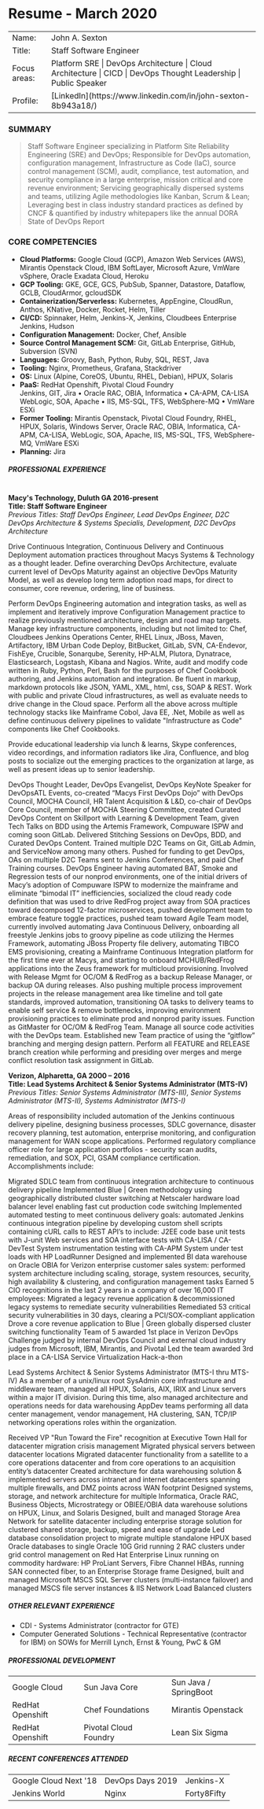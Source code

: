 # Resume - March 2020
<table>
<tr><td>Name:</td> <td>John A. Sexton</td></tr>
<tr><td>Title:</td> <td>Staff Software Engineer</td></tr>
<tr><td>Focus areas:</td> <td>Platform SRE | DevOps Architecture | Cloud Architecture | CICD | DevOps Thought Leadership | Public Speaker</td></tr>
<tr><td>Profile:</td><td>[LinkedIn](https://www.linkedin.com/in/john-sexton-8b943a18/)</td></tr>
</table>

### **SUMMARY**
> Staff Software Engineer specializing in Platform Site Reliability Engineering (SRE) and DevOps; Responsible for DevOps automation, configuration management, Infrastructure as Code (IaC), source control management (SCM), audit, compliance, test automation, and security compliance in a large enterprise, mission critical and core revenue environment; Servicing geographically dispersed systems and teams, utilizing Agile methodologies like Kanban, Scrum & Lean; Leveraging best in class industry standard practices as defined by CNCF & quantified by industry whitepapers like the annual DORA State of DevOps Report

### **CORE COMPETENCIES**
* **Cloud Platforms:** Google Cloud (GCP), Amazon Web Services (AWS), Mirantis Openstack Cloud, IBM SoftLayer, Microsoft Azure, VmWare vSphere, Oracle Exadata Cloud, Heroku <br>
* **GCP Tooling:** GKE, GCE, GCS, PubSub, Spanner, Datastore, Dataflow, GCLB, CloudArmor, gcloudSDK <br>
* **Containerization/Serverless:** Kubernetes, AppEngine, CloudRun, Anthos, KNative, Docker, Rocket, Helm, Tiller <br>
* **CI/CD:** Spinnaker, Helm, Jenkins-X, Jenkins, Cloudbees Enterprise Jenkins, Hudson <br>
* **Configuration Management:** Docker, Chef, Ansible <br>
* **Source Control Management SCM:** Git, GitLab Enterprise, GitHub, Subversion (SVN) <br>
* **Languages:** Groovy, Bash, Python, Ruby, SQL, REST, Java <br>
* **Tooling:** Nginx, Prometheus, Grafana, Stackdriver <br>
* **OS:** Linux (Alpine, CoreOS, Ubuntu, RHEL, Debian), HPUX, Solaris <br>
* **PaaS:** RedHat Openshift, Pivotal Cloud Foundry <br>
Jenkins, GIT, Jira	• Oracle RAC, OBIA, Informatica	• CA-APM, CA-LISA
WebLogic, SOA, Apache	• IIS, MS-SQL, TFS, WebSphere-MQ	• VmWare ESXi <br>
* **Former Tooling:**
Mirantis Openstack, Pivotal Cloud Foundry, RHEL, HPUX, Solaris, Windows Server, Oracle RAC, OBIA, Informatica, CA-APM, CA-LISA, WebLogic, SOA, Apache, IIS, MS-SQL, TFS, WebSphere-MQ, VmWare ESXi <br>
* **Planning:** Jira <br>

##### **PROFESSIONAL EXPERIENCE** <br><br>
**Macy's Technology, Duluth GA 2016-present** <br>
**Title: Staff Software Engineer** <br>
_Previous Titles: Staff DevOps Engineer, Lead DevOps Engineer, D2C DevOps Architecture & Systems Specialis, Development, D2C DevOps Architecture_

Drive Continuous Integration, Continuous Delivery and Continuous Deployment automation practices throughout Macys Systems & Technology as a thought leader. Define overarching DevOps Architecture, evaluate current level of DevOps Maturity against an objective DevOps Maturity Model, as well as develop long term adoption road maps, for direct to consumer, core revenue, ordering, line of business.

Perform DevOps Engineering automation and integration tasks, as well as implement and iteratively improve Configuration Management practice to realize previously mentioned architecture, design and road map targets. Manage key infrastructure components, including but not limited to: Chef, Cloudbees Jenkins Operations Center, RHEL Linux, JBoss, Maven, Artifactory, IBM Urban Code Deploy, BitBucket, GitLab, SVN, CA-Endevor, FishEye, Crucible, Sonarqube, Serenity, HP-ALM, Plutora, Dynatrace, Elasticsearch, Logstash, Kibana and Nagios. Write, audit and modify code written in Ruby, Python, Perl, Bash for the purposes of Chef Cookbook authoring, and Jenkins automation and integration. Be fluent in markup, markdown protocols like JSON, YAML, XML, html, css, SOAP & REST. Work with public and private Cloud infrastructures, as well as evaluate needs to drive change in the Cloud space. Perform all the above across multiple technology stacks like Mainframe Cobol, Java EE, .Net, Mobile as well as define continuous delivery pipelines to validate "Infrastructure as Code" components like Chef Cookbooks.

Provide educational leadership via lunch & learns, Skype conferences, video recordings, and information radiators like Jira, Confluence, and blog posts to socialize out the emerging practices to the organization at large, as well as present ideas up to senior leadership.

DevOps Thought Leader, DevOps Evangelist, DevOps KeyNote Speaker for DevOpsATL Events, co-created “Macys First DevOps Dojo” with DevOps Council, MOCHA Council, HR Talent Acquisition & L&D, co-chair of DevOps Core Council, member of MOCHA Steering Committee, created Curated DevOps Content on Skillport with Learning & Development Team, given Tech Talks on BDD using the Artemis Framework, Compuware ISPW and coming soon GitLab. Delivered Stitching Sessions on DevOps, BDD, and Curated DevOps Content. Trained multiple D2C Teams on Git, GitLab Admin, and ServiceNow among many others. Pushed for funding to get DevOps, OAs on multiple D2C Teams sent to Jenkins Conferences, and paid Chef Training courses.
DevOps Engineer having automated BAT, Smoke and Regression tests of our nonprod environments, one of the initial drivers of Macy’s adoption of Compuware ISPW to modernize the mainframe and eliminate “bimodal IT” inefficiencies, socialized the cloud ready code definition that was used to drive RedFrog project away from SOA practices toward decomposed 12-factor microservices, pushed development team to embrace feature toggle practices, pushed team toward Agile Team model, currently involved automating Java Continuous Delivery, onboarding all freestyle Jenkins jobs to groovy pipeline as code utilizing the Hermes Framework, automating JBoss Property file delivery, automating TIBCO EMS provisioning, creating a Mainframe Continuous Integration platform for the first time ever at Macys, and starting to onboard MCHUB/RedFrog applications into the Zeus framework for multicloud provisioning.
Involved with Release Mgmt for OC/OM & RedFrog as a backup Release Manager, or backup OA during releases. Also pushing multiple process improvement projects in the release management area like timeline and toll gate standards, improved automation, transitioning OA tasks to delivery teams to enable self service & remove bottlenecks, improving environment provisioning practices to eliminate prod and nonprod parity issues.
Function as GitMaster for OC/OM & RedFrog Team. Manage all source code activities with the DevOps team. Established new Team practice of using the  “gitflow” branching and merging design pattern. Perform all FEATURE and RELEASE branch creation while performing and presiding over merges and merge conflict resolution task assignment in GitLab.

**Verizon, Alpharetta, GA	2000 – 2016** <br>
**Title: Lead Systems Architect & Senior Systems Administrator (MTS-IV)** <br>
_Previous Titles: Senior Systems Administrator (MTS-III), Senior Systems Administrator (MTS-II), Systems Administrator (MTS-I)_

Areas of responsibility included automation of the Jenkins continuous delivery pipeline, designing business processes, SDLC governance, disaster recovery planning, test automation, enterprise monitoring, and configuration management for WAN scope applications. Performed regulatory compliance officer role for large application portfolios - security scan audits, remediation, and SOX, PCI, GSAM compliance certification. Accomplishments include:

Migrated SDLC team from continuous integration architecture to continuous delivery pipeline
Implemented Blue | Green methodology using geographically distributed cluster switching at Netscaler hardware load balancer level enabling fast cut production code switching
Implemented automated testing to meet continuous delivery goals: automated Jenkins continuous integration pipeline by developing custom shell scripts containing cURL calls to REST API’s to include:
J2EE code base unit tests with J-unit
Web services and SOA interface tests with CA-LISA / CA-DevTest
System instrumentation testing with CA-APM
System under test loads with HP LoadRunner
Designed and implemented BI data warehouse on Oracle OBIA for Verizon enterprise customer sales system: performed system architecture including scaling, storage, system resources, security, high availability & clustering, and configuration management tasks
Earned 5 CIO recognitions in the last 2 years in a company of over 16,000 IT employees:
Migrated a legacy revenue application & decommissioned legacy systems to remediate security vulnerabilities
Remediated 53 critical security vulnerabilities in 30 days, clearing a PCI/SOX-compliant application
Drove a core revenue application to Blue | Green globally dispersed cluster switching functionality
Team of 5 awarded 1st place in Verizon DevOps Challenge judged by internal DevOps Council and external cloud industry judges from Microsoft, IBM, Mirantis, and Pivotal
Led the team awarded 3rd place in a CA-LISA Service Virtualization Hack-a-thon

Lead Systems Architect & Senior Systems Administrator (MTS-I thru MTS-IV)
As a member of a unix/linux root SysAdmin core infrastructure and middleware team, managed all HPUX, Solaris, AIX, IRIX and Linux servers within a major IT division. During this time, also managed architecture and operations needs for data warehousing AppDev teams performing all data center management, vendor management, HA clustering, SAN, TCP/IP networking operations roles within the organization.

Received VP "Run Toward the Fire" recognition at Executive Town Hall for datacenter migration crisis management
Migrated physical servers between datacenter locations
Migrated datacenter functionality from a satellite to a core operations datacenter and from core operations to an acquisition entity’s datacenter
Created architecture for data warehousing solution & implemented servers across intranet and internet datacenters spanning multiple firewalls, and DMZ points across WAN footprint
Designed systems, storage, and network architecture for multiple Informatica, Oracle RAC, Business Objects, Microstrategy or OBIEE/OBIA data warehouse solutions on HPUX, Linux, and Solaris
Designed, built and managed Storage Area Network for satellite datacenter including enterprise storage solution for clustered shared storage, backup, speed and ease of upgrade
Led database consolidation project to migrate multiple standalone HPUX based Oracle databases to single Oracle 10G Grid running 2 RAC clusters under grid control management on Red Hat Enterprise Linux running on commodity hardware: HP ProLiant Servers, Fibre Channel HBAs, running SAN connected fiber, to an Enterprise Storage frame
Designed, built and managed Microsoft MSCS SQL Server clusters (multi-instance failover) and managed MSCS file server instances & IIS Network Load Balanced clusters

##### **OTHER RELEVANT EXPERIENCE**
* CDI - Systems Administrator (contractor for GTE)
* Computer Generated Solutions - Technical Representative (contractor for IBM) on SOWs for Merrill Lynch, Ernst & Young, PwC & GM

##### **PROFESSIONAL DEVELOPMENT**
<table>

<tr>
<td>Google Cloud</td>
<td>Sun Java Core</td>
<td>Sun Java / SpringBoot</td>
</tr>

<tr>
<td>RedHat Openshift</td>
<td>Chef Foundations</td>
<td>Mirantis Openstack</td>
</tr>

<tr>
<td>RedHat Openshift</td>
<td>Pivotal Cloud Foundry</td>
<td>Lean Six Sigma</td>
</tr>

</table>

##### **RECENT CONFERENCES ATTENDED**
<table>

<tr>
<td>Google Cloud Next '18</td>
<td>DevOps Days 2019</td>
<td>Jenkins-X</td>
</tr>

<tr>
<td>Jenkins World</td>
<td>Nginx</td>
<td>Forty8Fifty</td>
</tr>

</table>
